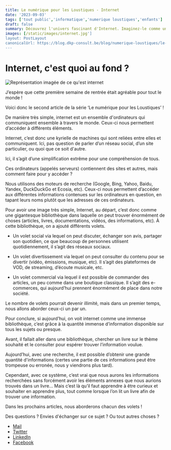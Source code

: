 ```yaml
---
title: Le numérique pour les Loustiques - Internet
date: '2023-09-03'
tags: ['tout public','informatique','numerique loustiques','enfants']
draft: false
summary: Découvrez l'univers fascinant d'Internet. Imaginez-le comme une immense bibliothèque virtuelle, une source inestimable d'informations, de divertissement et de connexion. Suivez-nous dans cette série pour explorer chaque facette de cette toile mondiale captivante.
images: [/static/images/internet.jpg']
layout: PostLayout
canonicalUrl: https://blog.dkp-consult.be/blog/numerique-loustiques/le-numerique-pour-les-loustiques
---
```

# Internet, c'est quoi au fond ?

![Représentation imagée de ce qu'est internet](/static/images/internet.jpg "Représentation imagée de ce qu'est internet")

J’espère que cette première semaine de rentrée était agréable pour tout le monde !

Voici donc le second article de la série ‘Le numérique pour les Loustiques’ !

De manière très simple, internet est un ensemble d'ordinateurs qui communiquent ensemble à travers le monde. Ceux-ci nous permettent d’accéder à différents éléments.

Internet, c’est donc une kyrielle de machines qui sont reliées entre elles et communiquent. Ici, pas question de parler d’un réseau social, d’un site particulier, ou quoi que ce soit d'autre.

Ici, il s’agit d’une simplification extrême pour une compréhension de tous.

Ces ordinateurs (appelés serveurs) contiennent des sites et autres, mais comment faire pour y accéder ?

Nous utilisons des moteurs de recherche (Google, Bing, Yahoo, Baidu, Yandex, DuckDuckGo et Ecosia, etc). Ceux-ci nous permettent d’accéder aux différentes informations contenues sur les ordinateurs en question, en tapant leurs noms plutôt que les adresses de ces ordinateurs.

Pour avoir une image très simple, Internet, au départ, c’est donc comme une gigantesque bibliothèque dans laquelle on peut trouver énormément de choses (articles, livres, documentations, vidéos, des informations, etc). À cette bibliothèque, on a ajouté différents volets.

- Un volet social via lequel on peut discuter, échanger son avis, partager son quotidien, ce que beaucoup de personnes utilisent quotidiennement, il s’agit des réseaux sociaux.

- Un volet divertissement via lequel on peut consulter du contenu pour se divertir (vidéo, émissions, musique, etc). Il s’agit des plateformes de VOD, de streaming, d’écoute musicale, etc.

- Un volet commercial via lequel il est possible de commander des articles, un peu comme dans une boutique classique. Il s’agit des e-commerces, qui aujourd’hui prennent énormément de place dans notre société.

Le nombre de volets pourrait devenir illimité, mais dans un premier temps, nous allons aborder ceux-ci un par un.

Pour conclure, si aujourd’hui, on voit internet comme une immense bibliothèque, c’est grâce à la quantité immense d’information disponible sur tous les sujets ou presque.

Avant, il fallait aller dans une bibliothèque, chercher un livre sur le thème souhaité et le consulter pour espérer trouver l’information voulue.

Aujourd’hui, avec une recherche, il est possible d’obtenir une grande quantité d'informations (certes une partie de ces informations peut être trompeuse ou erronée, nous y viendrons plus tard).

Cependant, avec ce système, c’est vrai que nous aurons les informations recherchées sans forcément avoir les éléments annexes que nous aurions trouvés dans un livre… Mais c’est là qu’il faut apprendre à être curieux et souhaiter en apprendre plus, tout comme lorsque l’on lit un livre afin de trouver une information.

Dans les prochains articles, nous aborderons chacun des volets !


Des questions ? Envies d'échanger sur ce sujet ? Ou tout autres choses ? 

- [Mail](mailto:contact@dkp-consult.be)
- [Twitter](https://twitter.com/dkp_consult)
- [LinkedIn](https://www.linkedin.com/in/pierre-debski/)
- [Facebook](https://www.facebook.com/dkpconsult)